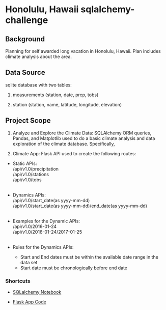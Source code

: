 # Honolulu, Hawaii sqlalchemy-challenge

## Background

Planning for self awarded long vacation in Honolulu, Hawaii. Plan includes climate analysis about the area.

## Data Source

sqlite database with two tables:

1. measurements (station, date, prcp, tobs)

2. station (station, name, latitude, longitude, elevation)

## Project Scope

1. Analyze and Explore the Climate Data: SQLAlchemy ORM queries, Pandas, and Matplotlib used to do a basic climate analysis and data exploration of the climate database. Specifically, 

2. Climate App: Flask API used to create the following routes:

  - Static APIs: <br>
    /api/v1.0/precipitation <br>
    /api/v1.0/stations <br>
    /api/v1.0/tobs <br><br>

  - Dynamics APIs: <br>
    /api/v1.0/start_date(as yyyy-mm-dd) <br>
    /api/v1.0/start_date(as yyyy-mm-dd)/end_date(as yyyy-mm-dd) <br><br>

  - Examples for the Dynamic APIs: <br>
    /api/v1.0/2016-01-24 <br>
    /api/v1.0/2016-01-24/2017-01-25 <br><br>

  - Rules for the Dynamics APIs: <br>
    + Start and End dates must be within the available date range in the data set <br>
    + Start date must be chronologically before end date <br>

### Shortcuts

- [SQLalchemy Notebook](https://github.com/Ahmadhha/sqlalchemy-challenge/blob/main/climate_starter.ipynb)

- [Flask App Code](https://github.com/Ahmadhha/sqlalchemy-challenge/blob/main/app.py)
